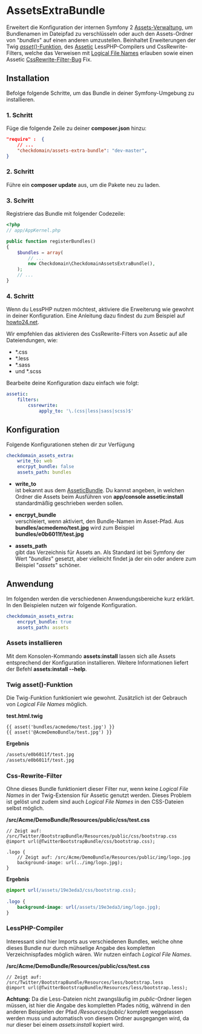 # AssetsExtraBundle
Erweitert die Konfiguration der internen Symfony 2 [Assets-Verwaltung](https://github.com/symfony/FrameworkBundle/tree/master/Templating/Asset), um Bundlenamen im Dateipfad zu verschlüsseln oder auch den Assets-Ordner von "*bundles*" auf einen anderen umzustellen. Beinhaltet Erweiterungen der Twig [*asset()*-Funktion](http://symfony.com/doc/2.0/book/templating.html#linking-to-assets), des [Assetic](https://github.com/kriswallsmith/assetic) LessPHP-Compilers und CssRewrite-Filters, welche das Verweisen mit [Logical File Names](http://symfony.com/doc/current/quick_tour/the_architecture.html#logical-file-names) erlauben sowie einen Assetic [CssRewrite-Filter-Bug](http://stackoverflow.com/questions/9500573/path-of-assets-in-css-files-in-symfony2) Fix.

## Installation
Befolge folgende Schritte, um das Bundle in deiner Symfony-Umgebung zu installieren.

### 1. Schritt
Füge die folgende Zeile zu deiner **composer.json** hinzu:

```json
"require" :  {
	// ...
	"checkdomain/assets-extra-bundle": "dev-master",
}
```
	
### 2. Schritt
Führe ein **composer update** aus, um die Pakete neu zu laden.

### 3. Schritt
Registriere das Bundle mit folgender Codezeile:

```php
<?php
// app/AppKernel.php

public function registerBundles()
{
	$bundles = array(
    	// ...
    	new Checkdomain\CheckdomainAssetsExtraBundle(),
	);
	// ...
}
```
	
### 4. Schritt
Wenn du LessPHP nutzen möchtest, aktiviere die Erweiterung wie gewohnt in deiner Konfiguration. Eine Anleitung dazu findest du zum Beispiel auf [howto24.net](http://code.howto24.net/2012/07/09/symfony-2-1-how-to-manage-less-file-by-lessphp/).

Wir empfehlen das aktivieren des CssRewrite-Filters von Assetic auf alle Dateiendungen, wie:

- *.css
- *.less
- *.sass
- und *.scss

Bearbeite deine Konfiguration dazu einfach wie folgt:

```yaml
assetic:
	filters:
		cssrewrite:
    		apply_to: '\.(css|less|sass|scss)$'
```

## Konfiguration
Folgende Konfigurationen stehen dir zur Verfügung

```yaml
checkdomain_assets_extra:
	write_to: web
	encrpyt_bundle: false
	assets_path: bundles
```
		
- **write_to** <br /> ist bekannt aus dem [AsseticBundle](https://github.com/symfony/AsseticBundle). Du kannst angeben, in welchen Ordner die Assets beim Ausführen von **app/console assetic:install** standardmäßig geschrieben werden sollen.

- **encrpyt_bundle** <br /> verschleiert, wenn aktiviert, den Bundle-Namen im Asset-Pfad. Aus **bundles/acmedemo/test.jpg** wird zum Beispiel **bundles/e0b6011f/test.jpg**

- **assets_path** <br /> gibt das Verzeichnis für Assets an. Als Standard ist bei Symfony der Wert "*bundles*" gesetzt, aber vielleicht findet ja der ein oder andere zum Beispiel "*assets*" schöner.


## Anwendung
Im folgenden werden die verschiedenen Anwendungsbereiche kurz erklärt. In den Beispielen nutzen wir folgende Konfiguration.

```yaml
checkdomain_assets_extra:
	encrpyt_bundle: true
	assets_path: assets
```

### Assets installieren
Mit dem Konsolen-Kommando **assets:install** lassen sich alle Assets entsprechend der Konfiguration installieren. Weitere Informationen liefert der Befehl **assets:install --help**.

### Twig asset()-Funktion
Die Twig-Funktion funktioniert wie gewohnt. Zusätzlich ist der Gebrauch von *Logical File Names* möglich.

**test.html.twig**

```twig
{{ asset('bundles/acmedemo/test.jpg') }}
{{ asset('@AcmeDemoBundle/test.jpg') }}
```

**Ergebnis**

```html
/assets/e0b6011f/test.jpg
/assets/e0b6011f/test.jpg
```

### Css-Rewrite-Filter
Ohne dieses Bundle funktioniert dieser Filter nur, wenn keine *Logical File Names* in der Twig-Extension für Assetic genutzt werden. Dieses Problem ist gelöst und zudem sind auch *Logical File Names* in den CSS-Dateien selbst möglich.

**/src/Acme/DemoBundle/Resources/public/css/test.css**

```less
// Zeigt auf: /src/Twitter/BootstrapBundle/Resources/public/css/bootstrap.css
@import url(@TwitterBootstrapBundle/css/bootstrap.css);

.logo {
	// Zeigt auf: /src/Acme/DemoBundle/Resources/public/img/logo.jpg
	background-image: url(../img/logo.jpg);
}
```
		
**Ergebnis**

```css
@import url(/assets/19e3eda3/css/bootstrap.css);
	
.logo {
	background-image: url(/assets/19e3eda3/img/logo.jpg);
}
```
	
### LessPHP-Compiler
Interessant sind hier Imports aus verschiedenen Bundles, welche ohne dieses Bundle nur durch mühselige Angabe des kompletten Verzeichnispfades möglich wären. Wir nutzen einfach *Logical File Names*.

**/src/Acme/DemoBundle/Resources/public/css/test.css**

```less
// Zeigt auf: /src/Twitter/BootstrapBundle/Resources/less/bootstrap.less
@import url(@TwitterBootstrapBundle/Resources/less/bootstrap.less);
```

**Achtung:** Da die Less-Dateien nicht zwangsläufig im *public*-Ordner liegen müssen, ist hier die Angabe des kompletten Pfades nötig, während in den anderen Beispielen der Pfad */Resources/public/* komplett weggelassen werden muss und automatisch von diesem Ordner ausgegangen wird, da nur dieser bei einem *assets:install* kopiert wird.
